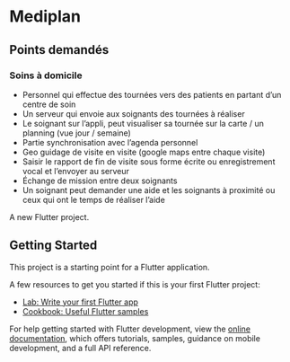 # Mediplan

## Points demandés

### Soins à domicile

- Personnel qui effectue des tournées vers des patients en partant d’un centre de soin
- Un serveur qui envoie aux soignants des tournées à réaliser
- Le soignant sur l’appli, peut visualiser sa tournée sur la carte / un planning (vue jour / semaine)
- Partie synchronisation avec l’agenda personnel
- Geo guidage de visite en visite (google maps entre chaque visite)
- Saisir le rapport de fin de visite sous forme écrite ou enregistrement vocal et l’envoyer au serveur
- Échange de mission entre deux soignants
- Un soignant peut demander une aide et les soignants à proximité ou ceux qui ont le temps de réaliser l’aide

A new Flutter project.

## Getting Started

This project is a starting point for a Flutter application.

A few resources to get you started if this is your first Flutter project:

- [Lab: Write your first Flutter app](https://docs.flutter.dev/get-started/codelab)
- [Cookbook: Useful Flutter samples](https://docs.flutter.dev/cookbook)

For help getting started with Flutter development, view the
[online documentation](https://docs.flutter.dev/), which offers tutorials,
samples, guidance on mobile development, and a full API reference.
